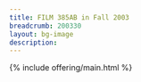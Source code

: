 ```yaml
---
title: FILM 385AB in Fall 2003
breadcrumb: 200330
layout: bg-image
description:
---
```


{% include offering/main.html %}
